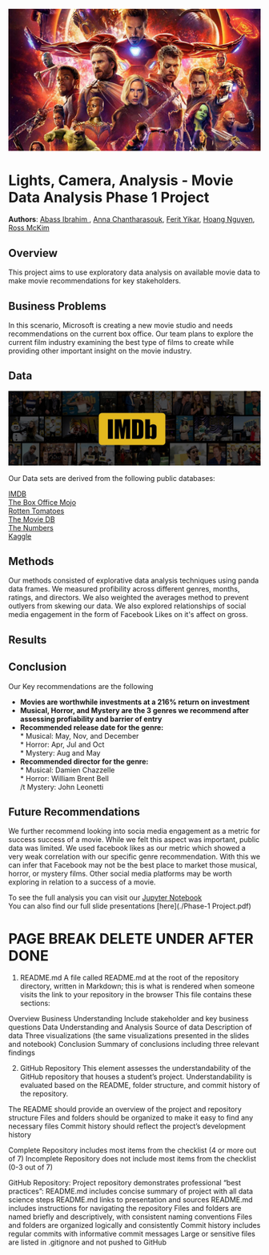 ![EndGame](./images/marvel.jpg)

# Lights, Camera, Analysis -  Movie Data Analysis Phase 1 Project  

**Authors**: [Abass Ibrahim ](https://www.linkedin.com/in/abass-ibrahim/), [Anna Chantharasouk](https://www.linkedin.com/in/dchantharasouk/), [Ferit Yikar](https://www.linkedin.com/in/ferityikar/), [Hoang Nguyen](mailto:hvnguyen90@gmail.com), [Ross McKim](https://www.linkedin.com/in/ross-mckim/)


## Overview
This project aims to use exploratory data analysis on available movie data to make movie recommendations for key stakeholders. 

## Business Problems
In this scenario, Microsoft is creating a new movie studio and needs recommendations on the current box office. Our team plans to explore the current film industry examining the best type of films to create while providing other important insight on the movie industry.

## Data

![imdb](./images/imdb.jpg)

Our Data sets are derived from the following public databases:

[IMDB](https://www.imdb.com/) <br>
[The Box Office Mojo](https://www.boxofficemojo.com/) <br>
[Rotten Tomatoes](https://www.rottentomatoes.com/) <br>
[The Movie DB](https://www.themoviedb.org/) <br>
[The Numbers](https://www.the-numbers.com/) <br>
[Kaggle](https://www.kaggle.com/carolzhangdc/imdb-5000-movie-dataset)

## Methods
Our methods consisted of explorative data analysis techniques using panda data frames. We measured profibility across different genres, months, ratings, and directors. We also weighted the averages method to prevent outlyers from skewing our data. We also explored relationships of social media engagement in the form of Facebook Likes on it's affect on gross. 

## Results



## Conclusion
Our Key recommendations are the following
- **Movies are worthwhile investments at a 216% return on investment**
- **Musical, Horror, and Mystery are the 3 genres we recommend after assessing profiability and barrier of entry**
- **Recommended release date for the genre:**<br>
       * Musical: May, Nov,  and December<br>
       * Horror:  Apr, Jul and Oct<br>
       * Mystery:  Aug and May<br>
- **Recommended director for the genre:**<br>
       * Musical: Damien Chazzelle<br>
       * Horror: William Brent Bell<br>
       /t Mystery: John Leonetti

## Future Recommendations

We further recommend looking into socia media engagement as a metric for success success of a movie.  While we felt this aspect was important, public data was limited. We used facebook likes as our metric which showed a very weak correlation with our specific genre recommendation. With this we can infer that Facebook may not be the best place to market those musical, horror, or mystery films. Other social media platforms may be worth exploring in relation to a success of a movie.  


To see the full analysis you can visit our [Jupyter Notebook](./Master%20Notebook.ipynb)<br>
You can also find our full slide presentations [here](./Phase-1 Project.pdf) 






# PAGE BREAK DELETE UNDER AFTER DONE

1. README.md
A file called README.md at the root of the repository directory, written in Markdown; this is what is rendered when someone visits the link to your repository in the browser
This file contains these sections:

Overview
Business Understanding
Include stakeholder and key business questions
Data Understanding and Analysis
Source of data
Description of data
Three visualizations (the same visualizations presented in the slides and notebook)
Conclusion
Summary of conclusions including three relevant findings



2. GitHub Repository
This element assesses the understandability of the GitHub repository that houses a student’s project. Understandability is evaluated based on the README, folder structure, and commit history of the repository.
 
The README should provide an overview of the project and repository structure
Files and folders should be organized to make it easy to find any necessary files
Commit history should reflect the project’s development history

Complete
Repository includes most items from the checklist (4 or more out of 7)
Incomplete
Repository does not include most items from the checklist (0-3 out of 7)

GitHub Repository: Project repository demonstrates professional “best practices”:
README.md includes concise summary of project with all data science steps
README.md links to presentation and sources
README.md includes instructions for navigating the repository
Files and folders are named briefly and descriptively, with consistent naming conventions
Files and folders are organized logically and consistently
Commit history includes regular commits with informative commit messages
Large or sensitive files are listed in .gitignore and not pushed to GitHub
 


